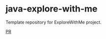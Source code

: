 # java-explore-with-me
Template repository for ExploreWithMe project.

[PR](https://github.com/tatoschka1234/java-explore-with-me/pull/3)